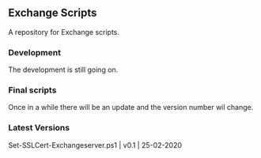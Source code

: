 ## Exchange Scripts

A repository for Exchange scripts. 

### Development

The development is still going on. 

### Final scripts

Once in a while there will be an update and the version number wil change.


### Latest Versions

Set-SSLCert-Exchangeserver.ps1 | v0.1 | 25-02-2020